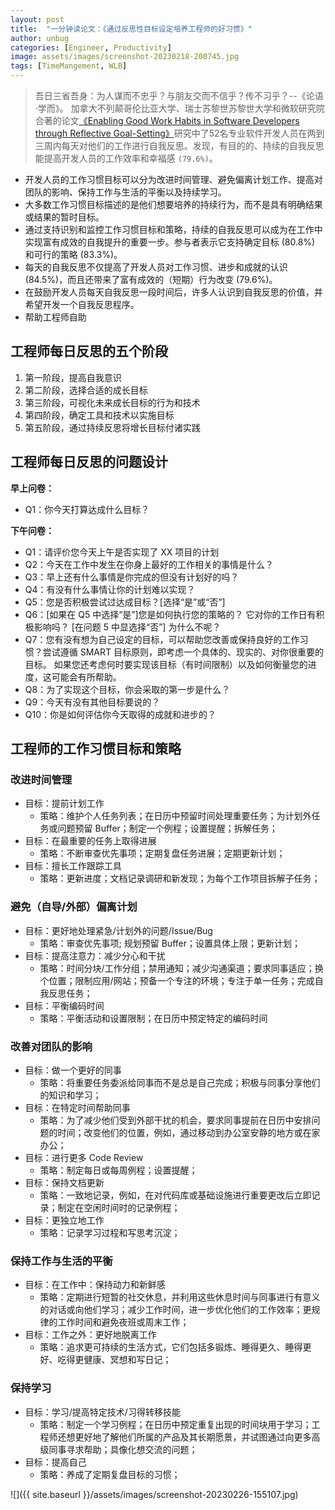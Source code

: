 ```yaml
---
layout: post
title:  "一分钟读论文：《通过反思性目标设定培养工程师的好习惯》"
author: unbug
categories: [Engineer, Productivity]
image: assets/images/screenshot-20230218-200745.jpg
tags: [TimeMangement, WLB]
---
```

> 吾日三省吾身：为人谋而不忠乎？与朋友交而不信乎？传不习乎？--《论语·学而》。
加拿大不列颠哥伦比亚大学、瑞士苏黎世苏黎世大学和微软研究院合著的论文[《Enabling Good Work Habits in Software Developers through Reflective Goal-Setting》][paper1-url]研究中了52名专业软件开发人员在两到三周内每天对他们的工作进行自我反思。发现，有目的的、持续的自我反思能提高开发人员的工作效率和幸福感 `(79.6%)`。

- 开发人员的工作习惯目标可以分为改进时间管理、避免偏离计划工作、提高对团队的影响、保持工作与生活的平衡以及持续学习。
- 大多数工作习惯目标描述的是他们想要培养的持续行为，而不是具有明确结果或结果的暂时目标。
- 通过支持识别和监控工作习惯目标和策略，持续的自我反思可以成为在工作中实现富有成效的自我提升的重要一步。参与者表示它支持确定目标 (80.8%) 和可行的策略 (83.3%)。
- 每天的自我反思不仅提高了开发人员对工作习惯、进步和成就的认识 (84.5%)，而且还带来了富有成效的（短期）行为改变 (79.6%)。
- 在鼓励开发人员每天自我反思一段时间后，许多人认识到自我反思的价值，并希望开发一个自我反思程序。
- 帮助工程师自助

## 工程师每日反思的五个阶段
1. 第一阶段，提高自我意识
2. 第二阶段，选择合适的成长目标
3. 第三阶段，可视化未来成长目标的行为和技术
4. 第四阶段，确定工具和技术以实施目标
5. 第五阶段，通过持续反思将增长目标付诸实践

## 工程师每日反思的问题设计
**早上问卷：** 
- Q1：你今天打算达成什么目标？ 

**下午问卷：**
- Q1：请评价您今天上午是否实现了 XX 项目的计划
- Q2：今天在工作中发生在你身上最好的工作相关的事情是什么？
- Q3：早上还有什么事情是你完成的但没有计划好的吗？
- Q4：有没有什么事情让你的计划难以实现？
- Q5：您是否积极尝试过达成目标？[选择“是”或“否”]
- Q6：[如果在 Q5 中选择“是”]您是如何执行您的策略的？ 它对你的工作日有积极影响吗？ [在问题 5 中显选择“否”] 为什么不呢？
- Q7：您有没有想为自己设定的目标，可以帮助您改善或保持良好的工作习惯？尝试遵循 SMART 目标原则，即考虑一个具体的、现实的、对你很重要的目标。 如果您还考虑何时要实现该目标（有时间限制）以及如何衡量您的进度，这可能会有所帮助。
- Q8：为了实现这个目标，你会采取的第一步是什么？
- Q9：今天有没有其他目标要说的？
- Q10：你是如何评估你今天取得的成就和进步的？

## 工程师的工作习惯目标和策略
### 改进时间管理
- 目标：提前计划工作
  - 策略：维护个人任务列表；在日历中预留时间处理重要任务；为计划外任务或问题预留 Buffer；制定一个例程；设置提醒；拆解任务；
- 目标：在最重要的任务上取得进展 
  - 策略：不断审查优先事项；定期复盘任务进展；定期更新计划；
- 目标：擅长工作跟踪工具 
  - 策略：更新进度；文档记录调研和新发现；为每个工作项目拆解子任务；

### 避免（自导/外部）偏离计划
- 目标：更好地处理紧急/计划外的问题/Issue/Bug
  - 策略：审查优先事项; 规划预留 Buffer；设置具体上限；更新计划；
- 目标：提高注意力：减少分心和干扰
  - 策略：时间分块/工作分组；禁用通知；减少沟通渠道；要求同事适应；换个位置；限制应用/网站；预备一个专注的环境；专注于单一任务；完成自我反思任务；
- 目标：平衡编码时间
  - 策略：平衡活动和设置限制；在日历中预定特定的编码时间 

### 改善对团队的影响
- 目标：做一个更好的同事
  - 策略：将重要任务委派给同事而不是总是自己完成；积极与同事分享他们的知识和学习；
- 目标：在特定时间帮助同事
  - 策略：为了减少他们受到外部干扰的机会，要求同事提前在日历中安排问题的时间；改变他们的位置，例如，通过移动到办公室安静的地方或在家办公；
- 目标：进行更多 Code Review
  - 策略：制定每日或每周例程；设置提醒；
- 目标：保持文档更新
  - 策略：一致地记录，例如，在对代码库或基础设施进行重要更改后立即记录；制定在空闲时间时的记录例程；
- 目标：更独立地工作
  - 策略：记录学习过程和写思考沉淀；

### 保持工作与生活的平衡
- 目标：在工作中：保持动力和新鲜感
  - 策略：定期进行短暂的社交休息，并利用这些休息时间与同事进行有意义的对话或向他们学习；减少工作时间，进一步优化他们的工作效率；更规律的工作时间和避免夜班或周末工作；
- 目标：工作之外：更好地脱离工作 
  - 策略：追求更可持续的生活方式，它们包括多锻炼、睡得更久、睡得更好、吃得更健康、冥想和写日记；

### 保持学习
- 目标：学习/提高特定技术/习得转移技能 
  - 策略：制定一个学习例程；在日历中预定重复出现的时间块用于学习；工程师还想更好地了解他们所属的产品及其长期愿景，并试图通过向更多高级同事寻求帮助；具像化想交流的问题；
- 目标：提高自己
  - 策略：养成了定期复盘目标的习惯；

![]({{ site.baseurl }}/assets/images/screenshot-20230226-155107.jpg)

[paper1-url]: https://ieeexplore.ieee.org/stamp/stamp.jsp?tp=&arnumber=8823032